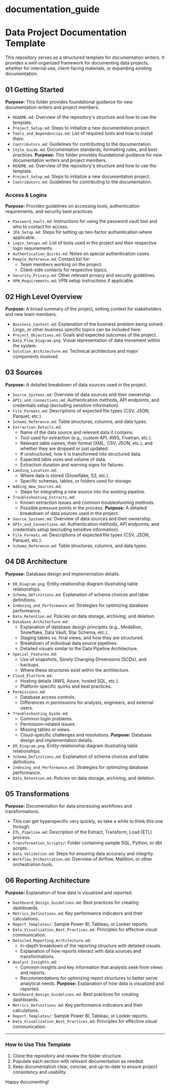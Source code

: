 # documentation_guide


# Data Project Documentation Template

This repository serves as a structured template for documentation writers. It provides a well-organized framework for documenting data projects, whether for internal use, client-facing materials, or expanding existing documentation.

## 01 Getting Started
**Purpose:** This folder provides foundational guidance for new documentation writers and project members.
- `README.md`: Overview of the repository's structure and how to use the template.
- `Project_Setup.md`: Steps to initialize a new documentation project.
- `Tools_and_Dependencies.md`: List of required tools and how to install them.
- `Contributors.md`: Guidelines for contributing to the documentation.
- `Style_Guide.md`: Documentation standards, formatting rules, and best practices.
**Purpose:** This folder provides foundational guidance for new documentation writers and project members.
- `README.md`: Overview of the repository's structure and how to use the template.
- `Project_Setup.md`: Steps to initialize a new documentation project.
- `Contributors.md`: Guidelines for contributing to the documentation.
  
### Access & Logins
**Purpose:** Provides guidelines on accessing tools, authentication requirements, and security best practices.
- `Password_Vault.md`: Instructions for using the password vault tool and who to contact for access.
- `2FA_Setup.md`: Steps for setting up two-factor authentication where applicable.
- `Login_Setups.md`: List of tools used in the project and their respective login requirements.
- `Authentication_Quirks.md`: Notes on special authentication cases.
- `People_Reference.md`: Contact list for:
  - Team members working on the project.
  - Client-side contacts for respective topics.
- `Security_Privacy.md`: Other relevant privacy and security guidelines.
- `VPN_Requirements.md`: VPN setup instructions if applicable.


## 02 High Level Overview
**Purpose:** A broad summary of the project, setting context for stakeholders and new team members.
- `Business_Context.md`: Explanation of the business problem being solved. Lingo, or other business specific topics can be included here. 
- `Project_Objectives.md`: Goals and expected outcomes of the project.
- `Data_Flow_Diagram.png`: Visual representation of data movement within the system.
- `Solution_Architecture.md`: Technical architecture and major components involved.

## 03 Sources
**Purpose:** A detailed breakdown of data sources used in the project.

- `Source_Systems.md`: Overview of data sources and their ownership.
- `APIs_and_Connections.md`: Authentication methods, API endpoints, and credentials setup (excluding sensitive information).
- `File_Formats.md`: Descriptions of expected file types (CSV, JSON, Parquet, etc.).
- `Schema_Reference.md`: Table structures, columns, and data types.
- `Extraction_Details.md`: 
  - Name of the data source and relevant data it contains.
  - Tool used for extraction (e.g., custom API, AWS, Fivetran, etc.).
  - Relevant table names, their format (XML, CSV, JSON, etc.), and whether they are dropped or just updated.
  - If unstructured, how it is transformed into structured data.
  - Expected table sizes and volume of data.
  - Extraction duration and warning signs for failures.
- `Landing_Location.md`: 
  - Where data is stored (Snowflake, S3, etc.).
  - Specific schemas, tables, or folders used for storage.
- `Adding_New_Sources.md`: 
  - Steps for integrating a new source into the existing pipeline.
- `Troubleshooting_Extracts.md`: 
  - Known extraction issues and common troubleshooting methods.
  - Possible pressure points in the process.
**Purpose:** A detailed breakdown of data sources used in the project.
- `Source_Systems.md`: Overview of data sources and their ownership.
- `APIs_and_Connections.md`: Authentication methods, API endpoints, and credentials setup (excluding sensitive information).
- `File_Formats.md`: Descriptions of expected file types (CSV, JSON, Parquet, etc.).
- `Schema_Reference.md`: Table structures, columns, and data types.

## 04 DB Architecture
**Purpose:** Database design and implementation details.
- `ER_Diagram.png`: Entity-relationship diagram illustrating table relationships.
- `Schema_Definitions.md`: Explanation of schema choices and table definitions.
- `Indexing_and_Performance.md`: Strategies for optimizing database performance.
- `Data_Retention.md`: Policies on data storage, archiving, and deletion.
- `Database_Architecture.md`:
  - Explanation of database design principles (e.g., Medallion, Snowflake, Data Vault, Star Schema, etc.).
  - Staging tables vs. final views, and how they are structured.
  - Breakdown of individual data source pipelines.
  - Detailed visuals similar to the Data Pipeline Architecture.
- `Special_Features.md`:
  - Use of snapshots, Slowly Changing Dimensions (SCDs), and backups.
  - Where these structures exist within the architecture.
- `Cloud_Platform.md`:
  - Hosting details (AWS, Azure, hosted SQL, etc.).
  - Platform-specific quirks and best practices.
- `Permissions.md`:
  - Database access controls.
  - Differences in permissions for analysts, engineers, and external users.
- `Troubleshooting_Guide.md`:
  - Common login problems.
  - Permission-related issues.
  - Missing tables or views.
  - Cloud-specific challenges and resolutions.
**Purpose:** Database design and implementation details.
- `ER_Diagram.png`: Entity-relationship diagram illustrating table relationships.
- `Schema_Definitions.md`: Explanation of schema choices and table definitions.
- `Indexing_and_Performance.md`: Strategies for optimizing database performance.
- `Data_Retention.md`: Policies on data storage, archiving, and deletion.

## 05 Transformations
**Purpose:** Documentation for data processing workflows and transformations.
- This can get hyperspecific very quickly, so take a while to think this one through. 
- `ETL_Pipeline.md`: Description of the Extract, Transform, Load (ETL) process.
- `Transformation_Scripts/`: Folder containing sample SQL, Python, or dbt scripts.
- `Data_Validation.md`: Steps for ensuring data accuracy and integrity.
- `Workflow_Orchestration.md`: Overview of Airflow, Matillion, or other orchestration tools.

## 06 Reporting Architecture
**Purpose:** Explanation of how data is visualized and reported.
- `Dashboard_Design_Guidelines.md`: Best practices for creating dashboards.
- `Metrics_Definitions.md`: Key performance indicators and their calculations.
- `Report_Templates/`: Sample Power BI, Tableau, or Looker reports.
- `Data_Visualization_Best_Practices.md`: Principles for effective visual communication.
- `Detailed_Reporting_Architecture.md`:
  - In-depth breakdown of the reporting structure with detailed visuals.
  - Explanation of how reports interact with data sources and transformations.
- `Analyst_Insights.md`:
  - Common insights and key information that analysts seek from views and reports.
  - Recommendations for optimizing report structures to better serve analytical needs.
**Purpose:** Explanation of how data is visualized and reported.
- `Dashboard_Design_Guidelines.md`: Best practices for creating dashboards.
- `Metrics_Definitions.md`: Key performance indicators and their calculations.
- `Report_Templates/`: Sample Power BI, Tableau, or Looker reports.
- `Data_Visualization_Best_Practices.md`: Principles for effective visual communication.
---

### How to Use This Template
1. Clone the repository and review the folder structure.
2. Populate each section with relevant documentation as needed.
3. Keep documentation clear, concise, and up-to-date to ensure project consistency and usability.

Happy documenting!

